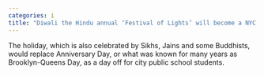 ```yaml
---
categories: i
title: "Diwali the Hindu annual ‘Festival of Lights’ will become a NYC school holiday in 2023 Mayor Adams"
---
```

The holiday, which is also celebrated by Sikhs, Jains and some Buddhists, would replace Anniversary Day, or what was known for many years as Brooklyn-Queens Day, as a day off for city public school students.